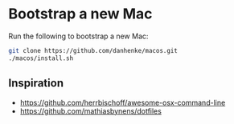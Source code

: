 # Bootstrap a new Mac

Run the following to bootstrap a new Mac:

```bash
git clone https://github.com/danhenke/macos.git
./macos/install.sh
```

## Inspiration

- https://github.com/herrbischoff/awesome-osx-command-line
- https://github.com/mathiasbynens/dotfiles
